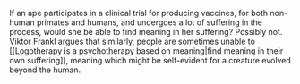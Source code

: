 If an ape participates in a clinical trial for producing vaccines, for both non-human primates and humans, and undergoes a lot of suffering in the process, would she be able to find meaning in her suffering? Possibly not. Viktor Frankl argues that similarly, people are sometimes unable to [[Logotherapy is a psychotherapy based on meaning|find meaning in their own suffering]], meaning which might be self-evident for a creature evolved beyond the human.
